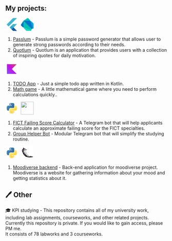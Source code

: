 ## My projects:<br>

<img src="https://github.com/devicons/devicon/blob/master/icons/flutter/flutter-original.svg" width="40" height="40"/>&nbsp;
<img src="https://github.com/devicons/devicon/blob/master/icons/dart/dart-original.svg" width="40" height="40"/>&nbsp;
1. [Passlum](https://github.com/tortamque/Passlum) - Passlum is a simple password generator that allows user to generate strong passwords according to their needs.
2. [Quotlum](https://github.com/tortamque/Quotlum) - Quotlum is an application that provides users with a collection of inspiring quotes for daily motivation.

<img src="https://github.com/devicons/devicon/blob/master/icons/kotlin/kotlin-original.svg" width="40" height="40"/>&nbsp;
1. [TODO App](https://github.com/tortamque/TODO-App) - Just a simple todo app written in Kotlin.
2. [Math game](https://github.com/tortamque/Math-game) - A little mathematical game where you need to perform calculations quickly..

<img src="https://github.com/devicons/devicon/blob/master/icons/python/python-original.svg" width="40" height="40"/>&nbsp;
<img src="https://upload.wikimedia.org/wikipedia/commons/thumb/8/82/Telegram_logo.svg/768px-Telegram_logo.svg.png" width="40" height="40"/>&nbsp;
1. [FICT Failing Score Calculator](https://github.com/tortamque/fict-failing-score-calculator) - A Telegram bot that will help applicants calculate an approximate failing score for the FICT specialties.
2. [Group Helper Bot](https://github.com/tortamque/group-helper-bot) - Modular Telegram bot that will simplify the studying routine.

<img src="https://github.com/devicons/devicon/blob/master/icons/python/python-original.svg" width="40" height="40"/>&nbsp;
<img src="https://github.com/devicons/devicon/blob/master/icons/flask/flask-original.svg" width="40" height="40"/>&nbsp;
1. [Moodiverse backend](https://github.com/tortamque/moodiverse-backend/tree/development) - Back-end application for moodiverse project. Moodiverse is a website for gathering information about your mood and getting statistics about it.

## 🖊️ Other
🎓 KPI studying - This repository contains all of my university work, including lab assignments, courseworks, and other related projects. Currently this repository is private. If you would like to gain access, please PM me.<br>
It consists of 78 labworks and 3 courseworks.
